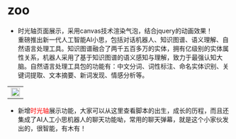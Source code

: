 # zoo
   <ul>
    <li>时光轴页面展示，采用canvas技术渲染气泡，结合jquery的动画效果！</li>
重磅推出新一代人工智能AI小思，包括对话机器人、知识图谱、语义理解、自然语言处理工具。知识图谱融合了两千五百多万的实体，拥有亿级别的实体属性关系，机器人采用了基于知识图谱的语义感知与理解，致力于最强认知大脑。自然语言处理工具包的功能有：中文分词、词性标注、命名实体识别、关键词提取、文本摘要、新词发现、情感分析等。</li>
  </ul>
    <table>
        <tr><td><a href="https://popzoo.github.io/zoo/" target="_blank"><img src="https://rawcdn.githack.com/popzoo/zoo/912024488fd12525db0917d8a3adcc58bd374783/img/timelineshow.jpg" width="100%"></a></td></tr>
   </table>
   <ul>
    <li>新增<a href="https://popzoo.github.io/zoo/" style=" color:red; text-decoration:none" target="_blank">时光轴</a>展示功能，大家可以从这里查看脚本的出生，成长的历程，而且还集成了AI人工小思机器人的聊天功能呦，常用的聊天弹幕，就是这个小家伙发出的，很智能，有木有！</li>
  </ul>
